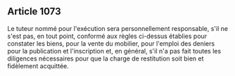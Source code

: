 Article 1073
----
Le tuteur nommé pour l'exécution sera personnellement responsable, s'il ne s'est
pas, en tout point, conformé aux règles ci-dessus établies pour constater les
biens, pour la vente du mobilier, pour l'emploi des deniers pour la publication
et l'inscription et, en général, s'il n'a pas fait toutes les diligences
nécessaires pour que la charge de restitution soit bien et fidèlement acquittée.
